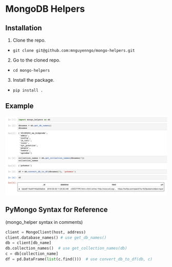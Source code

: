 # MongoDB Helpers

## Installation
1. Clone the repo.
  * `git clone git@github.com:mnguyenngo/mongo-helpers.git`
2. Go to the cloned repo.
  * `cd mongo-helpers`
3. Install the package.
  * `pip install .`

## Example

![screenshot]

[screenshot]: /images/screenshot.png

## PyMongo Syntax for Reference
(mongo_helper syntax in comments)

```python
client = MongoClient(host, address)
client.database_names() # use get_db_names()
db = client[db_name]
db.collection_names()  # use get_collection_names(db)
c = db[collection_name]  
df = pd.DataFrame(list(c.find()))  # use convert_db_to_df(db, c)
```
